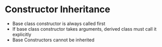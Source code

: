 # Constructor Inheritance

- Base class constructor is always called first
- If base class constructor takes arguments, derived class must call it explicitly
- Base Constructors cannot be inherited

